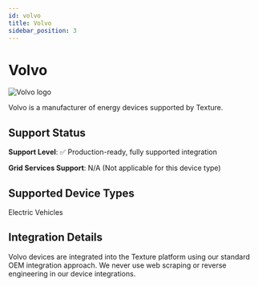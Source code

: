 ```yaml
---
id: volvo
title: Volvo
sidebar_position: 3
---
```


# Volvo

<div style={{ textAlign: 'center', margin: '20px 0' }}>
  <img 
    src="https://device.cms.texture.energy/logo/%20Volvo%20Vector%20Icon.svg" 
    alt="Volvo logo" 
    style={{ maxWidth: '200px', maxHeight: '150px' }}
  />
</div>

Volvo is a manufacturer of energy devices supported by Texture.



## Support Status

**Support Level**: ✅ Production-ready, fully supported integration

**Grid Services Support**: N/A (Not applicable for this device type)

## Supported Device Types

Electric Vehicles

## Integration Details

Volvo devices are integrated into the Texture platform using our standard OEM integration approach. We never use web scraping or reverse engineering in our device integrations.

